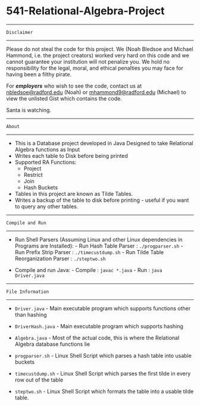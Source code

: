 # 541-Relational-Algebra-Project
------------------------------------------------------------------------------------------------------------------------------------------------------
    Disclaimer
------------------------------------------------------------------------------------------------------------------------------------------------------

Please do not steal the code for this project. We (Noah Bledsoe and Michael Hammond, i.e. the project creators) worked very hard on this code and we cannot     guarantee your institution will not penalize you. We hold no responsibility for the legal, moral, and ethical penalties you may face for having been a filthy pirate.

For ***employers*** who wish to see the code, contact us at nbledsoe@radford.edu (Noah) or mhammond9@radford.edu (Michael) to view the unlisted Gist which contains the code.

Santa is watching.

------------------------------------------------------------------------------------------------------------------------------------------------------
    About
------------------------------------------------------------------------------------------------------------------------------------------------------

  - This is a Database project developed in Java Designed to take Relational Algebra functions as Input
  - Writes each table to Disk before being printed
  - Supported RA Functions:
    - Project
    - Restrict
    - Join
    - Hash Buckets
  - Tables in this project are known as Tilde Tables.
  - Writes a backup of the table to disk before printing - useful if you want to query any other tables.

------------------------------------------------------------------------------------------------------------------------------------------------------
    Compile and Run
------------------------------------------------------------------------------------------------------------------------------------------------------
   - Run Shell Parsers (Assuming Linux and other Linux dependencies in Programs are Installed):
    - Run Hash Table Parser                 : `./progparser.sh`
    - Run Prefix Strip Parser               : `./timecustdump.sh`
    - Run Tilde Table Reorganization Parser : `./steptwo.sh`
   
   - Compile and run Java:
    - Compile                               : `javac *.java`
    - Run                                   : `java Driver.java`  
------------------------------------------------------------------------------------------------------------------------------------------------------
    File Information
------------------------------------------------------------------------------------------------------------------------------------------------------
 - `Driver.java`       - Main executable program which supports functions other than hashing
 - `DriverHash.java`   - Main executable program which supports hashing
 - `Algebra.java`      - Most of the actual code, this is where the Relational Algebra database functions lie

 - `progparser.sh`     - Linux Shell Script which parses a hash table into usable buckets
 - `timecustdump.sh`   - Linux Shell Script which parses the first tilde in every row out of the table
 - `steptwo.sh`        - Linux Shell Script which formats the table into a usable tilde table.
